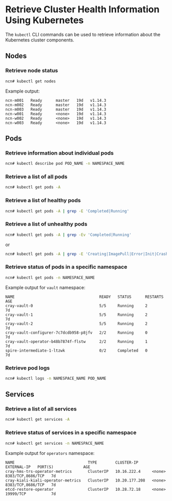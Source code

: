 # Retrieve Cluster Health Information Using Kubernetes

The `kubectl` CLI commands can be used to retrieve information about the Kubernetes cluster components.

## Nodes

### Retrieve node status

```bash
ncn# kubectl get nodes
```

Example output:

```text
ncn-m001   Ready      master   19d   v1.14.3
ncn-m002   Ready      master   19d   v1.14.3
ncn-m003   Ready      master   19d   v1.14.3
ncn-w001   Ready      <none>   19d   v1.14.3
ncn-w002   Ready      <none>   19d   v1.14.3
ncn-w003   Ready      <none>   19d   v1.14.3
```

## Pods

### Retrieve information about individual pods

```bash
ncn# kubectl describe pod POD_NAME -n NAMESPACE_NAME
```

### Retrieve a list of all pods

```bash
ncn# kubectl get pods -A
```

### Retrieve a list of healthy pods

```bash
ncn# kubectl get pods -A | grep -E 'Completed|Running'
```

### Retrieve a list of unhealthy pods

```bash
ncn# kubectl get pods -A | grep -Ev 'Completed|Running'
```

or

```bash
ncn# kubectl get pods -A | grep -E 'Creating|ImagePull|Error|Init|Crash'
```

### Retrieve status of pods in a specific namespace

```bash
ncn# kubectl get pods -n NAMESPACE_NAME
```

Example output for `vault` namespace:

```text
NAME                                     READY   STATUS      RESTARTS   AGE
cray-vault-0                             5/5     Running     2          7d
cray-vault-1                             5/5     Running     2          7d
cray-vault-2                             5/5     Running     2          7d
cray-vault-configurer-7c7dcdb958-p8jfv   2/2     Running     0          7d
cray-vault-operator-b48b7874f-flstw      2/2     Running     1          7d
spire-intermediate-1-ltzwk               0/2     Completed   0          7d
```

### Retrieve pod logs

```bash
ncn# kubectl logs -n NAMESPACE_NAME POD_NAME
```

## Services

### Retrieve a list of all services

```bash
ncn# kubectl get services -A
```

### Retrieve status of services in a specific namespace

```bash
ncn# kubectl get services -n NAMESPACE_NAME
```

Example output for `operators` namespace:

```text
NAME                                TYPE        CLUSTER-IP      EXTERNAL-IP   PORT(S)             AGE
cray-hms-trs-operator-metrics       ClusterIP   10.16.222.4     <none>        8383/TCP,8686/TCP   7d
cray-kiali-kiali-operator-metrics   ClusterIP   10.20.177.208   <none>        8383/TCP,8686/TCP   7d
etcd-restore-operator               ClusterIP   10.28.72.18     <none>        19999/TCP           7d
```
